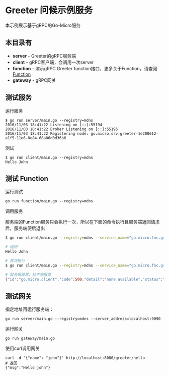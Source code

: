 # Greeter 问候示例服务

本示例展示基于gRPC的Go-Micro服务

## 本目录有

- **server** - Greeter的gRPC服务端
- **client** - gRPC客户端，会调用一次server
- **function** - 演示gRPC Greeter function接口，更多关于Function，请查阅[Function](https://micro.mu/docs/writing-a-go-function_cn.html)
- **gateway** - gRPC网关

## 测试服务

运行服务

```
$ go run server/main.go --registry=mdns
2016/11/03 18:41:22 Listening on [::]:55194
2016/11/03 18:41:22 Broker Listening on [::]:55195
2016/11/03 18:41:22 Registering node: go.micro.srv.greeter-1e200612-a1f5-11e6-8e84-68a86d0d36b6
```

测试

```
$ go run client/main.go --registry=mdns
Hello John
```

## 测试 Function

运行测试

```
go run function/main.go --registry=mdns
```

调用服务

服务端的Function服务只会执行一次，所以在下面的命令执行且服务端返回请求后，服务端便后退出

```bash
$ go run client/main.go --registry=mdns --service_name="go.micro.fnc.greeter"

# 返回
Hello John

# 再次执行
$ go run client/main.go --registry=mdns --service_name="go.micro.fnc.greeter"

# 就会报异常，找不到服务
{"id":"go.micro.client","code":500,"detail":"none available","status":"Internal Server Error"}

```

## 测试网关

指定地址再运行服务端：

```
go run server/main.go --registry=mdns --server_address=localhost:9090
```

运行网关

```
go run gateway/main.go
```

使用curl调用网关

```
curl -d '{"name": "john"}' http://localhost:8080/greeter/hello
# 返回
{"msg":"Hello john"}
```